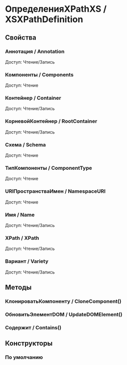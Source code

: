
# ОпределенияXPathXS / XSXPathDefinition
      

      
## Свойства
    
### Аннотация / Annotation
Доступ: Чтение/Запись
### Компоненты / Components
Доступ: Чтение
### Контейнер / Container
Доступ: Чтение/Запись
### КорневойКонтейнер / RootContainer
Доступ: Чтение/Запись
### Схема / Schema
Доступ: Чтение
### ТипКомпоненты / ComponentType
Доступ: Чтение
### URIПространстваИмен / NamespaceURI
Доступ: Чтение
### Имя / Name
Доступ: Чтение/Запись
### XPath / XPath
Доступ: Чтение/Запись
### Вариант / Variety
Доступ: Чтение/Запись
## Методы
    
### КлонироватьКомпоненту / CloneComponent()
    
### ОбновитьЭлементDOM / UpdateDOMElement()
    
### Содержит / Contains()
    
## Конструкторы

  
### По умолчанию
    